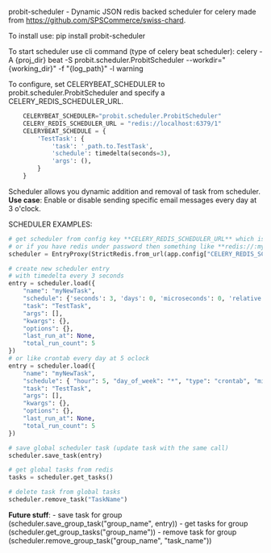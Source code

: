 probit-scheduler - Dynamic JSON redis backed scheduler for celery made from https://github.com/SPSCommerce/swiss-chard.

To install use:
	pip install probit-scheduler

To start scheduler use cli command (type of celery beat scheduler):
    celery -A {proj_dir} beat -S probit.scheduler.ProbitScheduler --workdir="{working_dir}" -f "{log_path}" -l warning


To configure, set CELERYBEAT_SCHEDULER to probit.scheduler.ProbitScheduler and specify a CELERY_REDIS_SCHEDULER_URL.
```python
    CELERYBEAT_SCHEDULER="probit.scheduler.ProbitScheduler"
	CELERY_REDIS_SCHEDULER_URL = "redis://localhost:6379/1"
	CELERYBEAT_SCHEDULE = {
	    'TestTask': {
	        'task': '¸path.to.TestTask',
	        'schedule': timedelta(seconds=3),
	        'args': (),
	    }
	}
```

Scheduler allows you dynamic addition and removal of task from scheduler.
**Use case**: Enable or disable sending specific email messages every day at 3 o'clock.

SCHEDULER EXAMPLES:
```python
# get scheduler from config key **CELERY_REDIS_SCHEDULER_URL** which is something like **'redis://localhost:6379/1'**
# or if you have redis under password then something like **redis://:mypassword@localhost:6379/1**
scheduler = EntryProxy(StrictRedis.from_url(app.config["CELERY_REDIS_SCHEDULER_URL"]))

# create new scheduler entry
# with timedelta every 3 seconds
entry = scheduler.load({
    "name": "myNewTask",
    "schedule": {'seconds': 3, 'days': 0, 'microseconds': 0, 'relative': False, 'type': 'delta'},
    "task": "TestTask",
    "args": [],
    "kwargs": {},
    "options": {},
    "last_run_at": None,
    "total_run_count": 5
})
# or like crontab every day at 5 oclock
entry = scheduler.load({
    "name": "myNewTask",
    "schedule": { "hour": 5, "day_of_week": "*", "type": "crontab", "minute": 0 },
    "task": "TestTask",
    "args": [],
    "kwargs": {},
    "options": {},
    "last_run_at": None,
    "total_run_count": 5
})

# save global scheduler task (update task with the same call)
scheduler.save_task(entry)

# get global tasks from redis
tasks = scheduler.get_tasks()

# delete task from global tasks
scheduler.remove_task("TaskName")

```

**Future stuff**:
    - save task for group (scheduler.save_group_task("group_name", entry))
    - get tasks for group (scheduler.get_group_tasks("group_name"))
    - remove task for group (scheduler.remove_group_task("group_name", "task_name"))
